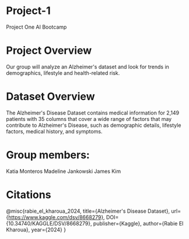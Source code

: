 # Project-1
Project One AI Bootcamp

# Project Overview
Our group will analyze an Alzheimer's dataset and look for trends in demographics, lifestyle and health-related risk. 

# Dataset Overview
The Alzheimer's Disease Dataset contains medical information for 2,149 patients with 35 columns that cover a wide range of factors that may contribute to Alzheimer's Disease, such as demographic details, lifestyle factors, medical history, and symptoms.

# Group members:
Katia Monteros
Madeline Jankowski
James Kim

# Citations
@misc{rabie_el_kharoua_2024,
title={Alzheimer's Disease Dataset},
url={https://www.kaggle.com/dsv/8668279},
DOI={10.34740/KAGGLE/DSV/8668279},
publisher={Kaggle},
author={Rabie El Kharoua},
year={2024}
}
